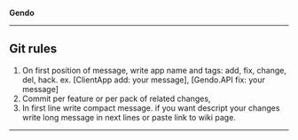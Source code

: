 **Gendo**

---

## Git rules
1. On first position of message, write app name and tags: add, fix, change, del, hack. ex. [ClientApp add: your message], [Gendo.API fix: your message]
2. Commit per feature or per pack of related changes,
3. In first line write compact message. if you want descript your changes write long message in next lines or paste link to wiki page.

---